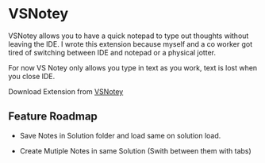 # VSNotey


VSNotey allows you to have a quick notepad to type out thoughts without leaving the IDE. I wrote this extension because myself and a co worker got tired of switching between IDE and notepad or a physical jotter.

For now VS Notey only allows you type in text as you work, text is lost when you close IDE.

Download Extension from [VSNotey](http://example.com)

## Feature Roadmap

* Save Notes in Solution folder and load same on solution load.

* Create Mutiple Notes in same Solution (Swith between them with tabs)

